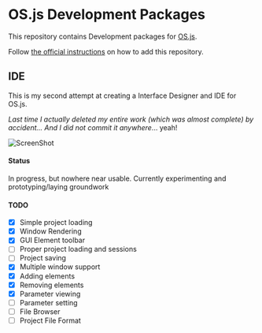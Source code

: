 # OS.js Development Packages

This repository contains Development packages for [OS.js](https://github.com/os-js/OS.js).

Follow [the official instructions](http://os.js.org/doc/manuals/man-package-manager.html) on how to add this repository.

## IDE

This is my second attempt at creating a Interface Designer and IDE for OS.js.

*Last time I actually deleted my entire work (which was almost complete) by accident... And I did not commit it anywhere*... yeah!

![ScreenShot](https://raw.githubusercontent.com/os-js/OS.js-development/master/doc/ide.png)

#### Status

In progress, but nowhere near usable. Currently experimenting and prototyping/laying groundwork

#### TODO

* [x] Simple project loading
* [x] Window Rendering
* [x] GUI Element toolbar
* [ ] Proper project loading and sessions
* [ ] Project saving
* [x] Multiple window support
* [x] Adding elements
* [x] Removing elements
* [x] Parameter viewing
* [ ] Parameter setting
* [ ] File Browser
* [ ] Project File Format
